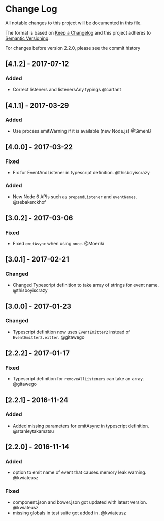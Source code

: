 # Change Log
All notable changes to this project will be documented in this file.

The format is based on [Keep a Changelog](http://keepachangelog.com/)
and this project adheres to [Semantic Versioning](http://semver.org/).

For changes before version 2.2.0, please see the commit history

## [4.1.2] - 2017-07-12
### Added
- Correct listeners and listenersAny typings @cartant

## [4.1.1] - 2017-03-29
### Added
- Use process.emitWarning if it is available (new Node.js) @SimenB

## [4.0.0] - 2017-03-22
### Fixed
- Fix for EventAndListener in typescript definition. @thisboyiscrazy

### Added
- New Node 6 APIs such as `prependListener` and `eventNames`. @sebakerckhof

## [3.0.2] - 2017-03-06
### Fixed
- Fixed `emitAsync` when using `once`. @Moeriki

## [3.0.1] - 2017-02-21
### Changed
- Changed Typescript definition to take array of strings for event name. @thisboyiscrazy

## [3.0.0] - 2017-01-23
### Changed
- Typescript definition now uses `EventEmitter2` instead of `EventEmitter2.eitter`. @gitawego

## [2.2.2] - 2017-01-17
### Fixed
- Typescript definition for `removeAllListeners` can take an array. @gitawego

## [2.2.1] - 2016-11-24
### Added
- Added missing parameters for emitAsync in typescript definition. @stanleytakamatsu

## [2.2.0] - 2016-11-14
### Added
- option to emit name of event that causes memory leak warning. @kwiateusz

### Fixed
- component.json and bower.json got updated with latest version. @kwiateusz
- missing globals in test suite got added in.  @kwiateusz
